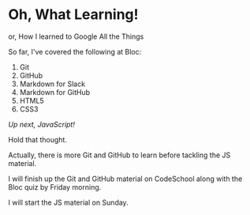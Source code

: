 Oh, What Learning!
===

or, How I learned to Google All the Things

So far, I've covered the following at Bloc:
1. Git
2. GitHub
3. Markdown for Slack
4. Markdown for GitHub
5. HTML5
6. CSS3

*Up next, JavaScript!*

Hold that thought.

Actually, there is more Git and GitHub to learn before tackling the JS material.

I will finish up the Git and GitHub material on CodeSchool along with the Bloc quiz by Friday morning.

I will start the JS material on Sunday.
